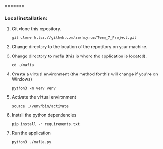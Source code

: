 =======
### Local installation:

1. Git clone this repository. 
    ```
    git clone https://github.com/zachcyrus/Team_7_Project.git
    ```

2. Change directory to the location of the repository on your machine. 

3. Change directory to mafia (this is where the application is located). 

    ```
    cd ./mafia
    ```

4. Create a virtual environment (the method for this will change if you're on Windows)

    ```
    python3 -m venv venv
    ```

5. Activate the virtual environment 

    ```
    source ./venv/bin/activate
    ```

6. Install the python dependencies 

    ```
    pip install -r requirements.txt
    ```

7. Run the application 

    ```
    python3 ./mafia.py
    ```